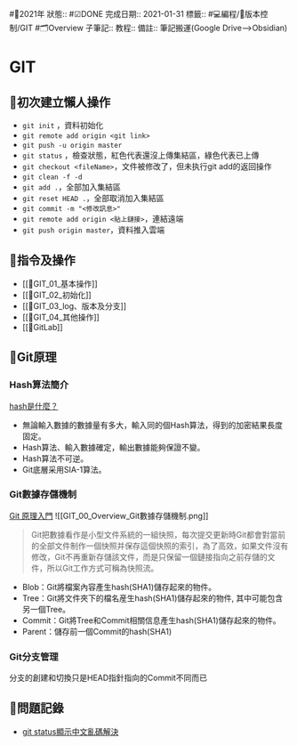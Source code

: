 #📆2021年 
狀態:: #☑DONE
完成日期:: 2021-01-31
標籤:: #💻編程/🎢版本控制/GIT #🗂Overview 
子筆記:: 
教程:: 
備註:: 筆記搬運(Google Drive-->Obsidian)

# GIT
## 🧾初次建立懶人操作
* `git init` ，資料初始化
* `git remote add origin <git link>`
* `git push -u origin master`
* `git status` ，檢查狀態，紅色代表還沒上傳集結區，綠色代表已上傳
* `git checkout <fileName>`，文件被修改了，但未执行git add的返回操作
* `git clean -f -d`
* `git add .`，全部加入集結區
* `git reset HEAD .`，全部取消加入集結區
* `git commit -m "<修改訊息>"`
* `git remote add origin <貼上鏈接>`，連結遠端
* `git push origin master`，資料推入雲端

## 🧾指令及操作
* [[🧾GIT_01_基本操作]]
* [[🧾GIT_02_初始化]]
* [[🧾GIT_03_log、版本及分支]]
* [[🧾GIT_04_其他操作]]
* [[🧾GitLab]]

## 🧾Git原理
### Hash算法簡介
[hash是什麼？](https://blockbar.io/blockchain/hash%E6%98%AF%E4%BB%80%E9%BA%BC-what-is-hash/)
*   無論輸入數據的數據量有多大，輸入同的個Hash算法，得到的加密結果長度固定。
*   Hash算法、輸入數據確定，輸出數據能夠保證不變。
*   Hash算法不可逆。
*   Git底層采用SIA-1算法。

### Git數據存儲機制
[Git 原理入門](https://ithelp.ithome.com.tw/articles/10190453)
![[GIT_00_Overview_Git數據存儲機制.png]]
>Git把數據看作是小型文件系統的一組快照，每次提交更新時Git都會對當前的全部文件制作一個快照并保存這個快照的索引，為了高效，如果文件沒有修改，Git不再重新存儲該文件，而是只保留一個鏈接指向之前存儲的文件，所以Git工作方式可稱為快照流。
*   Blob：Git將檔案內容產生hash(SHA1)儲存起來的物件。
*   Tree：Git將文件夾下的檔名産生hash(SHA1)儲存起來的物件, 其中可能包含另一個Tree。
*   Commit：Git將Tree和Commit相關信息產生hash(SHA1)儲存起來的物件。
*   Parent：儲存前一個Commit的hash(SHA1)

### Git分支管理
分支的創建和切換只是HEAD指針指向的Commit不同而已

## 🧾問題記錄
- [git status顯示中文亂碼解決](https://blog.51cto.com/u_15072912/4150615)

